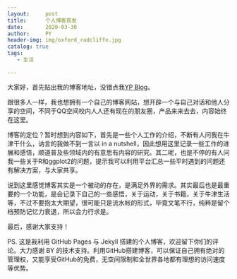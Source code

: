 ```yaml
---
layout:     post
title:      个人博客首发
date:       2020-03-30
author:     PY
header-img: img/oxford_radcliffe.jpg
catalog: true
tags: 
   - 生活

---
```

大家好，首先贴出我的博客地址，没错点我[YP Blog](https://rrookie.github.io)。

跟很多人一样，我也想拥有一个自己的博客网站，想开辟一个与自己对话和他人分享的空间，不同于QQ空间校内人人还有现在的朋友圈，产品来来去去，内容始终在这里。

博客的定位？暂时想到内容如下，首先是一些个人工作的介绍，不断有人问我在牛津干什么，讷言的我做不到一言以 in a nutshell，因此想用这里记录一些工作的进展和感悟，顺道普及些领域内的有意思有内容的研究。其二呢，也是不停的有人问我一些关于R和ggplot2的问题，提示我可以利用平台汇总一些平时遇到的问题还有解决方案，与大家共享。

说到这里感觉博客其实是一个被动的存在，是满足外界的需求。其实最后也是最重要的一个功能，是会记录下自己的一些感悟，关于运动，关于书籍，关于牛津生活等，不过不要抱太大期望，很可能只是流水帐的形式，毕竟文笔不行，纯粹是留个档预防记忆力衰退，所以会力行求是。

最后，感谢大家支持！

PS. 这是我利用 GitHub Pages 与 Jekyll 搭建的个人博客，欢迎留下你们的评论。大力感谢 BY 的技术支持。利用GitHub搭建博客，可以保证自己拥有绝对的管理权，又能享受GitHub的免费，无空间限制和全世界各地都有理想的访问速度等优势。 
